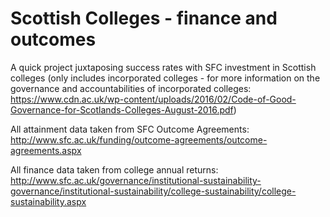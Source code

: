 # Scottish Colleges - finance and outcomes

A quick project juxtaposing success rates with SFC investment in Scottish colleges (only includes incorporated colleges - for more information on the governance and accountabilities of incorporated colleges: https://www.cdn.ac.uk/wp-content/uploads/2016/02/Code-of-Good-Governance-for-Scotlands-Colleges-August-2016.pdf)

All attainment data taken from SFC Outcome Agreements: http://www.sfc.ac.uk/funding/outcome-agreements/outcome-agreements.aspx

All finance data taken from college annual returns: http://www.sfc.ac.uk/governance/institutional-sustainability-governance/institutional-sustainability/college-sustainability/college-sustainability.aspx
